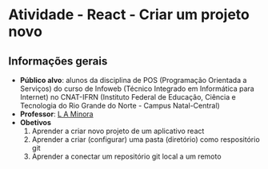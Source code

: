 # Atividade - React - Criar um projeto novo

## Informações gerais

- **Público alvo**: alunos da disciplina de POS (Programação Orientada a Serviços) do curso de Infoweb (Técnico Integrado em Informática para Internet) no CNAT-IFRN (Instituto Federal de Educação, Ciência e Tecnologia do Rio Grande do Norte - Campus Natal-Central)
- **Professor**: [L A Minora](https://github.com/leonardo-minora/)
- **Obetivos**
  1. Aprender a criar novo projeto de um aplicativo react
  2. Aprender a criar (configurar) uma pasta (diretório) como respositório git
  3. Aprender a conectar um repositório git local a um remoto  
